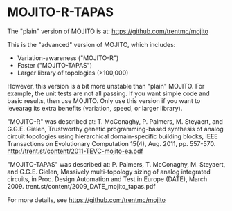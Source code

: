 MOJITO-R-TAPAS
==============

The "plain" version of MOJITO is at: https://github.com/trentmc/mojito

This is the "advanced" version of MOJITO, which includes:
 * Variation-awareness ("MOJITO-R")
 * Faster ("MOJITO-TAPAS")
 * Larger library of topologies (>100,000)

However, this version is a bit more unstable than "plain" MOJITO. For example, the unit tests are not all passing. If you want simple code and basic results, then use MOJITO. Only use this version if you want to levearag its extra benefits (variation, speed, or larger library).

"MOJITO-R" was described at: T. McConaghy, P. Palmers, M. Steyaert, and G.G.E. Gielen, Trustworthy genetic programming-based synthesis of analog circuit topologies using hierarchical domain-specific building blocks, IEEE Transactions on Evolutionary Computation 15(4), Aug. 2011, pp. 557-570. http://trent.st/content/2011-TEVC-mojito-ea.pdf

"MOJITO-TAPAS" was described at: P. Palmers, T. McConaghy, M. Steyaert, and G.G.E. Gielen, Massively multi-topology sizing of analog integrated circuits, in Proc. Design Automation and Test in Europe (DATE), March 2009. trent.st/content/2009_DATE_mojito_tapas.pdf

For more details, see https://github.com/trentmc/mojito
